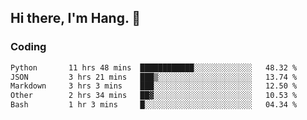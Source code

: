 ## Hi there, I'm Hang. 👋

### Coding

<!--START_SECTION:waka-->

```txt
Python       11 hrs 48 mins  ████████████░░░░░░░░░░░░░   48.32 %
JSON         3 hrs 21 mins   ███▒░░░░░░░░░░░░░░░░░░░░░   13.74 %
Markdown     3 hrs 3 mins    ███░░░░░░░░░░░░░░░░░░░░░░   12.50 %
Other        2 hrs 34 mins   ██▓░░░░░░░░░░░░░░░░░░░░░░   10.53 %
Bash         1 hr 3 mins     █░░░░░░░░░░░░░░░░░░░░░░░░   04.34 %
```

<!--END_SECTION:waka-->
